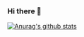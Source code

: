 ### Hi there 👋

[![Anurag's github stats](https://github-readme-stats.vercel.app/api?username=Jeong-Hyeon-Lee&theme=material-palenight&show_icons=true)](https://github.com/anuraghazra/github-readme-stats)

<!--
**Jeong-Hyeon-Lee/Jeong-Hyeon-Lee** is a ✨ _special_ ✨ repository because its `README.md` (this file) appears on your GitHub profile.

Here are some ideas to get you started:

- 🔭 I’m currently working on ...
- 🌱 I’m currently learning ...
- 👯 I’m looking to collaborate on ...
- 🤔 I’m looking for help with ...
- 💬 Ask me about ...
- 📫 How to reach me: ...
- 😄 Pronouns: ...
- ⚡ Fun fact: ...
-->
